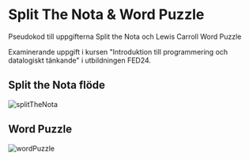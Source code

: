 # Split The Nota & Word Puzzle

Pseudokod till uppgifterna Split the Nota och Lewis Carroll Word Puzzle

Examinerande uppgift i kursen "Introduktion till programmering och datalogiskt tänkande" i utbildningen FED24.

## Split the Nota flöde
![splitTheNota](https://github.com/user-attachments/assets/33d7ca2b-ca63-4cac-86a8-71cc471d8714)

## Word Puzzle
![wordPuzzle](https://github.com/user-attachments/assets/e7621aea-5605-4dda-aafd-10337c555723)
